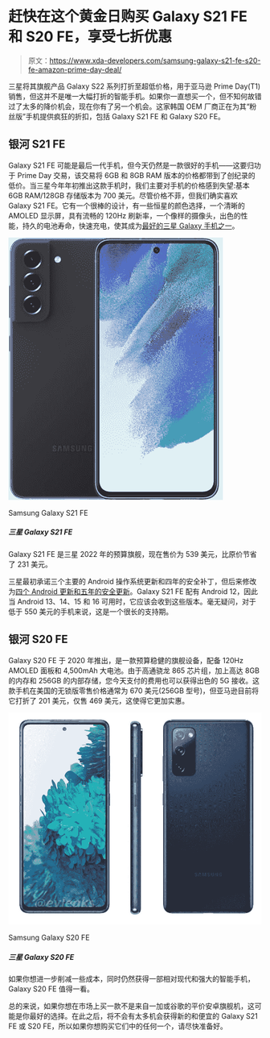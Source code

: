 # 赶快在这个黄金日购买 Galaxy S21 FE 和 S20 FE，享受七折优惠

> 原文：<https://www.xda-developers.com/samsung-galaxy-s21-fe-s20-fe-amazon-prime-day-deal/>

三星将其旗舰产品 Galaxy S22 系列打折至超低价格，用于亚马逊 Prime Day(T1)销售，但这并不是唯一大幅打折的智能手机。如果你一直想买一个，但不知何故错过了太多的降价机会，现在你有了另一个机会。这家韩国 OEM 厂商正在为其“粉丝版”手机提供疯狂的折扣，包括 Galaxy S21 FE 和 Galaxy S20 FE。

## 银河 S21 FE

Galaxy S21 FE 可能是最后一代手机，但今天仍然是一款很好的手机——这要归功于 Prime Day 交易，该交易将 6GB 和 8GB RAM 版本的价格都带到了创纪录的低价。当三星今年年初推出这款手机时，我们主要对手机的价格感到失望:基本 6GB RAM/128GB 存储版本为 700 美元。尽管价格不菲，但我们确实喜欢 Galaxy S21 FE。它有一个很棒的设计，有一些恒星的颜色选择，一个清晰的 AMOLED 显示屏，具有流畅的 120Hz 刷新率，一个像样的摄像头，出色的性能，持久的电池寿命，快速充电，使其成为[最好的三星 Galaxy 手机之一](https://www.xda-developers.com/best-samsung-phones/)。

 <picture>![The Galaxy S21 FE is Samsung's budget flagship for 2022, and it's now on sale for $539, a savings of $231 from the original price.](img/3c41cc40d283243e83049d8a2fbe31d9.png)</picture> 

Samsung Galaxy S21 FE

##### 三星 Galaxy S21 FE

Galaxy S21 FE 是三星 2022 年的预算旗舰，现在售价为 539 美元，比原价节省了 231 美元。

三星最初承诺三个主要的 Android 操作系统更新和四年的安全补丁，但后来修改为[四个 Android 更新和五年的安全更新](https://www.xda-developers.com/samsung-promises-four-android-os-upgrades-flagships/)。Galaxy S21 FE 配有 Android 12，因此当 Android 13、14、15 和 16 可用时，它应该会收到这些版本。毫无疑问，对于低于 550 美元的手机来说，这是一个很长的支持期。

## 银河 S20 FE

Galaxy S20 FE 于 2020 年推出，是一款预算稳健的旗舰设备，配备 120Hz AMOLED 面板和 4,500mAh 大电池。由于高通骁龙 865 芯片组，加上高达 8GB 的内存和 256GB 的内部存储，您今天支付的费用也可以获得出色的 5G 接收。这款手机在美国的无锁版零售价格通常为 670 美元(256GB 型号)，但亚马逊目前将它打折了 201 美元，仅售 469 美元，这使得它更加实惠。

 <picture>![The Galaxy S20 FE is worth a look if you want to further shave some cost off and still get a relatively modern and powerful smartphone.](img/97790a8527a6b88bd57c2d43c5d4a800.png)</picture> 

Samsung Galaxy S20 FE

##### 三星 Galaxy S20 FE

如果你想进一步削减一些成本，同时仍然获得一部相对现代和强大的智能手机，Galaxy S20 FE 值得一看。

总的来说，如果你想在市场上买一款不是来自一加或谷歌的平价安卓旗舰机，这可能是你最好的选择。在此之后，将不会有太多机会获得新的和便宜的 Galaxy S21 FE 或 S20 FE，所以如果你想购买它们中的任何一个，请尽快准备好。